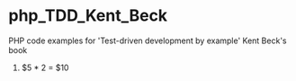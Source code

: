 # php_TDD_Kent_Beck
PHP code examples for 'Test-driven development by example' Kent Beck's book 

1. $5 * 2 = $10
